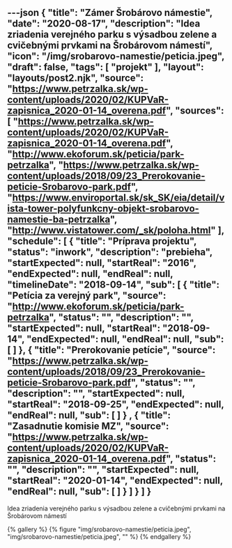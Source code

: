 ---json
{
   "title": "Zámer Šrobárovo námestie",
   "date": "2020-08-17",
   "description": "Idea zriadenia verejného parku s výsadbou zelene a cvičebnými prvkami na Šrobárovom námestí",
   "icon": "/img/srobarovo-namestie/peticia.jpeg",
   "draft": false,
   "tags": [
      "projekt"
   ],
   "layout": "layouts/post2.njk",
   "source": "https://www.petrzalka.sk/wp-content/uploads/2020/02/KUPVaR-zapisnica_2020-01-14_overena.pdf",
   "sources": [
      "https://www.petrzalka.sk/wp-content/uploads/2020/02/KUPVaR-zapisnica_2020-01-14_overena.pdf",
      "http://www.ekoforum.sk/peticia/park-petrzalka",
      "https://www.petrzalka.sk/wp-content/uploads/2018/09/23_Prerokovanie-peticie-Srobarovo-park.pdf",
      "https://www.enviroportal.sk/sk_SK/eia/detail/vista-tower-polyfunkcny-objekt-srobarovo-namestie-ba-petrzalka",
      "http://www.vistatower.com/_sk/poloha.html"
   ],
   "schedule": [
      {
         "title": "Príprava projektu",
         "status": "inwork",
         "description": "prebieha",
         "startExpected": null,
         "startReal": "2016",
         "endExpected": null,
         "endReal": null,
         "timelineDate": "2018-09-14",
         "sub": [ 
            {
               "title": "Petícia za verejný park",
               "source": "http://www.ekoforum.sk/peticia/park-petrzalka",
               "status": "",
               "description": "",
               "startExpected": null,
               "startReal": "2018-09-14",
               "endExpected": null,
               "endReal": null,
               "sub": [  ]
            },
            {
               "title": "Prerokovanie petície",
               "source": "https://www.petrzalka.sk/wp-content/uploads/2018/09/23_Prerokovanie-peticie-Srobarovo-park.pdf",
               "status": "",
               "description": "",
               "startExpected": null,
               "startReal": "2018-09-25",
               "endExpected": null,
               "endReal": null,
               "sub": [  ]
            }
            ,
            {
               "title": "Zasadnutie komisie MZ",
               "source": "https://www.petrzalka.sk/wp-content/uploads/2020/02/KUPVaR-zapisnica_2020-01-14_overena.pdf",
               "status": "",
               "description": "",
               "startExpected": null,
               "startReal": "2020-01-14",
               "endExpected": null,
               "endReal": null,
               "sub": [  ]
            }
         ]
      }
   ]
}
---

Idea zriadenia verejného parku s výsadbou zelene a cvičebnými prvkami na Šrobárovom námestí

{% gallery %}
{% figure "img/srobarovo-namestie/peticia.jpeg", "img/srobarovo-namestie/peticia.jpeg", "" %}
{% endgallery %}